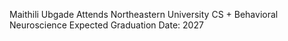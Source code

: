 Maithili Ubgade
Attends Northeastern University
CS + Behavioral Neuroscience
Expected Graduation Date: 2027
